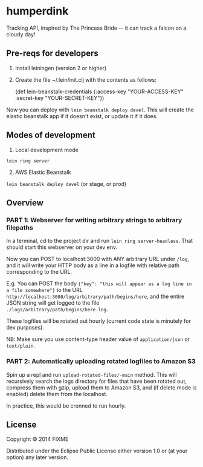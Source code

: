 # humperdink

Tracking API, inspired by The Princess Bride -- it can track a falcon on a cloudy day!

## Pre-reqs for developers

1. Install leiningen (version 2 or higher)
2. Create the file ~/.lein/init.clj with the contents as follows:

    (def lein-beanstalk-credentials
      {:access-key "YOUR-ACCESS-KEY"
       :secret-key "YOUR-SECRET-KEY"})

Now you can deploy with `lein beanstalk deploy devel`. This will
create the elastic beanstalk app if it doesn't exist, or update it if
it does.


## Modes of development

1. Local development mode

`lein ring server`

2. AWS Elastic Beanstalk

`lein beanstalk deploy devel` (or stage, or prod)

## Overview

### PART 1: Webserver for writing arbitrary strings to arbitrary filepaths

In a terminal, cd to the project dir and run `lein ring
server-headless`. That should start this webserver on your dev env.

Now you can POST to localhost:3000 with ANY arbitrary URL under
`/log`, and it will write your HTTP body as a line in a logfile with
relative path corresponding to the URL.

E.g. You can POST the body `{"key": "this will appear as a log line in
a file somewhere"}` to the URL
`http://localhost:3000/log/arbitrary/path/begins/here`, and the entire
JSON string will get logged to the file
`./logs/arbitrary/path/begins/here.log`.

These logfiles will be rotated out hourly (current code state is
minutely for dev purposes).



NB: Make sure you use content-type header value of `application/json`
or `text/plain`.

### PART 2: Automatically uploading rotated logfiles to Amazon S3

Spin up a repl and run `upload-rotated-files/-main` method. This
will recursively search the logs directory for files that have been
rotated out, compress them with gzip, upload them to Amazon S3, and
(if delete mode is enabled) delete them from the localhost.

In practice, this would be cronned to run hourly.


## License

Copyright © 2014 FIXME

Distributed under the Eclipse Public License either version 1.0 or (at
your option) any later version.

